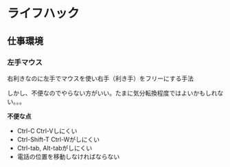 # ライフハック


## 仕事環境

### 左手マウス

右利きなのに左手でマウスを使い右手（利き手）をフリーにする手法


しかし、不便なのでやらない方がいい。たまに気分転換程度ではよいかもしれない。。。


**不便な点**

* Ctrl-C Ctrl-Vしにくい
* Ctrl-Shift-T Ctrl-Wがしにくい
* Ctrl-tab, Alt-tabがしにくい
* 電話の位置を移動しなければならない

